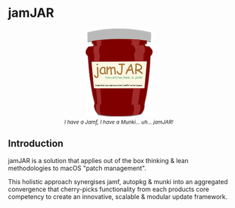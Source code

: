 # jamJAR

<p align="center">
  <img src="/images/jamJAR-200.png">
  <br>
  <em><small>I have a Jamf, I have a Munki... uh... jamJAR!</small></em>
</p>

## Introduction

jamJAR is a solution that applies out of the box thinking & lean methodologies to macOS "patch management".

This holistic approach synergises jamf, autopkg & munki into an aggregated convergence that cherry-picks functionality from each products core competency to create an innovative, scalable & modular update framework.


